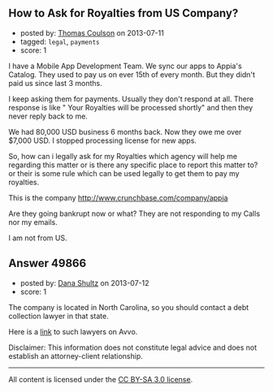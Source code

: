 ## How to Ask for Royalties from US Company?

- posted by: [Thomas Coulson](https://stackexchange.com/users/-1/26968-thomas-coulson) on 2013-07-11
- tagged: `legal`, `payments`
- score: 1

I have a Mobile App Development Team. We sync our apps to Appia's Catalog. They used to pay us on ever 15th of every month. But they didn't paid us since last 3 months.

I keep asking them for payments. Usually they don't respond at all. There response is like " Your Royalties will be processed shortly" and then they never reply back to me.

We had 80,000 USD business 6 months back. Now they owe me over $7,000 USD. I stopped processing license for new apps.

So, how can i legally ask for my Royalties which agency will help me regarding this matter or is there any specific place to report this matter to? or their is some rule which can be used legally to get them to pay my royalties.

This is the company http://www.crunchbase.com/company/appia

Are they going bankrupt now or what? They are not responding to my Calls nor my emails.

I am not from US.


## Answer 49866

- posted by: [Dana Shultz](https://stackexchange.com/users/-1/1841-dana-shultz) on 2013-07-12
- score: 1

<p>The company is located in North Carolina, so you should contact a debt collection lawyer in that state.</p>

<p>Here is a <a href="http://www.avvo.com/debt-collection-lawyer/nc.html" rel="nofollow">link</a> to such lawyers on Avvo.</p>

<p>Disclaimer: This information does not constitute legal advice and does not establish an attorney-client relationship.</p>




---

All content is licensed under the [CC BY-SA 3.0 license](https://creativecommons.org/licenses/by-sa/3.0/).
